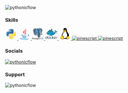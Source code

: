 <p align="left"> <img src="https://komarev.com/ghpvc/?username=pythonicflow&label=Profile%20views&color=0e75b6&style=flat" alt="pythonicflow" /> </p>



<h3 align="left">Skills</h3>
<p align="left">
<a href="https://www.python.org" target="_blank" rel="noreferrer"> <img src="https://raw.githubusercontent.com/devicons/devicon/master/icons/python/python-original.svg" alt="python" width="40" height="40"/> </a>
<a href="https://www.java.com" target="_blank" rel="noreferrer"> <img src="https://raw.githubusercontent.com/devicons/devicon/master/icons/java/java-original.svg" alt="java" width="40" height="40"/> </a>
<a href="https://www.postgresql.org" target="_blank" rel="noreferrer"> <img src="https://raw.githubusercontent.com/devicons/devicon/master/icons/postgresql/postgresql-original-wordmark.svg" alt="postgresql" width="40" height="40"/> </a>
<a href="https://www.docker.com/" target="_blank" rel="noreferrer"> <img src="https://raw.githubusercontent.com/devicons/devicon/master/icons/docker/docker-original-wordmark.svg" alt="docker" width="40" height="40"/> </a>  
<a href="https://www.linux.org/" target="_blank" rel="noreferrer"> <img src="https://raw.githubusercontent.com/devicons/devicon/master/icons/linux/linux-original.svg" alt="linux" width="40" height="40"/> </a>
<a href="https://www.tradingview.com/pine-script-docs/en/v5/index.html" target="_blank" rel="noreferrer"> <img src="https://www.tradingview.com/pine-script-docs/en/v5/_images/Pine_Script_logo_text.png" alt="pinescript" width="40" height="40"/> </a>
<a href="https://www.raspberrypi.com/" target="_blank" rel="noreferrer"> <img src="https://www.raspberrypi.com/app/uploads/2022/02/COLOUR-Raspberry-Pi-Symbol-Registered.png" alt="pinescript" width="40" height="40"/> </a>

</p>

<h3 align="left">Socials</h3>
<p align="left">
<a href="https://twitter.com/pythonicflow" target="blank"><img align="center" src="https://raw.githubusercontent.com/rahuldkjain/github-profile-readme-generator/master/src/images/icons/Social/twitter.svg" alt="pythonicflow" height="30" width="40" /></a>
</p>

<h3 align="left">Support</h3>
<p><a href="https://ko-fi.com/pythonicflow"> <img align="left" src="https://cdn.ko-fi.com/cdn/kofi3.png?v=3" height="50" width="210" alt="pythonicflow" /></a></p><br><br>
